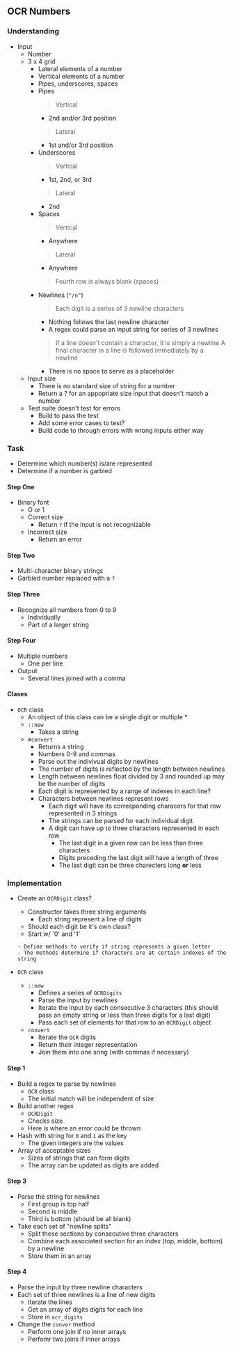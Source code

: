 ## OCR Numbers

### Understanding
- Input
  + Number
  + 3 x 4 grid
    * Lateral elements of a number
    * Vertical elements of a number
    * Pipes, underscores, spaces
    * Pipes
      > Vertical
        - 2nd and/or 3rd position
      > Lateral
        - 1st and/or 3rd position
    * Underscores
      > Vertical
        - 1st, 2nd, or 3rd
      > Lateral
        - 2nd
    * Spaces
      > Vertical
        - Anywhere
      > Lateral
        - Anywhere
      > Fourth row is always blank (spaces)
    * Newlines (`"/n"`)
      > Each digit is a series of 3 newline characters
        + Nothing follows the last newline character
        + A regex could parse an input string for series of 3 newlines
      > If a line doesn't contain a character, it is simply a newline
      > A final character in a line is followed immediately by a newline
        - There is no space to serve as a placeholder
  + Input size
    * There is no standard size of string for a number
    * Return a ? for an appopriate size input that doesn't match a number
  + Test suite doesn't test for errors
    * Build to pass the test
    * Add some error cases to test?
    * Build code to through errors with wrong inputs either way

### Task
- Determine which number(s) is/are represented
- Determine if a number is garbled

#### Step One
- Binary font
  + O or 1
  + Correct size
    * Return `?` if the input is not recognizable
  + Incorrect size
    * Return an error

#### Step Two
- Multi-character binary strings
- Garbled number replaced with a `?`

#### Step Three
- Recognize all numbers from 0 to 9
  + Individually
  + Part of a larger string

#### Step Four
- Multiple numbers
  + One per line
- Output
  + Several lines joined with a comma

#### Clases
- `OCR` class
  + An object of this class can be a single digit or multiple
    * 
  + `::new`
    * Takes a string
  + `#convert`
    * Returns a string
    * Numbers 0-9 and commas
    * Parse out the indivivual digits by newlines
    * The number of digits is reflected by the length between newlines
    * Length between newlines float divided by 3 and rounded up may be the number of digits
    * Each digit is represented by a range of indexes in each line?
    * Characters between newlines represent rows
      - Each digit will have its corresponding characers for that row represented in 3 strings
      - The strings can be parsed for each individual digit
      - A digit can have up to three characters represented in each row
        + The last digit in a given row can be less than three characters
        + Digits preceding the last digit will have a length of three
        + The last digit can be three charecters long **or** less

### Implementation
- Create an `OCRDigit` class?
  + Constructor takes three string arguments
    * Each string represent a line of digits
  <!-- + Define acceptable sizes -->
    * Should each digit be it's own class?
    * Start w/ '0' and '1'
    <!-- * Store the approved sizes in a constant as a collection -->
    <!-- * Each approved size has a set corresponding letters -->
      - Define methods to verify if string represents a given letter
      - The methods determine if characters are at certain indexes of the string

- `OCR` class

  + `::new`
    * Defines a series of `OCRDigits`
    * Parse the input by newlines
    * Iterate the input by each consecutive 3 characters (this should pass an empty string or less than three digits for a last digit)
    * Pass each set of elements for that row to an `OCRDigit` object
  + `convert`
    * Iterate the `OCR` digits
    * Return their integer representation
    * Join them into one sring (with commas if necessary)

#### Step 1
  + Build a regex to parse by newlines
    * `OCR` class
    * The initial match will be independent of size
  + Build another regex
    * `OCRDigit`
    * Checks size
    * Here is where an error could be thrown
  + Hash with string for `0` and `1` as the key
    + The given integers are the values
  + Array of acceptable sizes
    + Sizes of strings that can form digits
    + The array can be updated as digits are added

#### Step 3
  + Parse the string for newlines
    * First group is top half
    * Second is middle
    * Third is bottom (should be all blank)
  + Take each set of "newline splits"
    * Split these sections by consecutive three characters
    * Combine each associated section for an index (top, middle, bottom) by a newline
    * Store them in an array

#### Step 4
  + Parse the input by three newline characters
  + Each set of three newlines is a line of new digits
    * Iterate the lines
    * Get an array of digits digits for each line
    * Store in `ocr_digits`
  + Change the `conver` method
    * Perform one join if no inner arrays
    * Perfomr two joins if inner arrays
